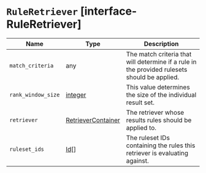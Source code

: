 # `RuleRetriever` [interface-RuleRetriever]

| Name | Type | Description |
| - | - | - |
| `match_criteria` | any | The match criteria that will determine if a rule in the provided rulesets should be applied. |
| `rank_window_size` | [integer](./integer.md) | This value determines the size of the individual result set. |
| `retriever` | [RetrieverContainer](./RetrieverContainer.md) | The retriever whose results rules should be applied to. |
| `ruleset_ids` | [Id](./Id.md)[] | The ruleset IDs containing the rules this retriever is evaluating against. |
